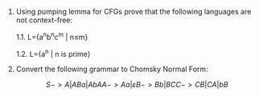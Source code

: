 1. Using pumping lemma for CFGs prove that the following languages are not context-free:

    1.1. L={a<sup>n</sup>b<sup>n</sup>c<sup>m</sup> | n≤m}

    1.2. L={a<sup>n</sup> | n is prime}

2. Convert the following grammar to Chomsky Normal Form: 
    ```math
    S-> A | A B a | A b A 
    A -> A a | ε 
    B -> B b | BC 
    C -> C B | C A | b B
    ```